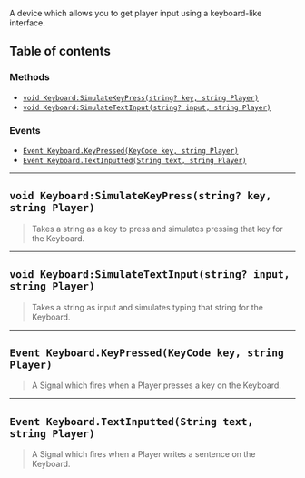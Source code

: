 A device which allows you to get player input using a keyboard-like interface.

## Table of contents

### Methods
* [`void Keyboard:SimulateKeyPress(string? key, string Player)`](#void-keyboardsimulatekeypressstring-key-string-player)
* [`void Keyboard:SimulateTextInput(string? input, string Player)`](#void-keyboardsimulatetextinputstring-input-string-player)

### Events
* [`Event Keyboard.KeyPressed(KeyCode key, string Player)`](#event-keyboardkeypressedkeycode-key-string-player)
* [`Event Keyboard.TextInputted(String text, string Player)`](#event-keyboardtextinputtedstring-text-string-player)
___

## `void Keyboard:SimulateKeyPress(string? key, string Player)`

> Takes a string as a key to press and simulates pressing that key for the Keyboard.

___

## `void Keyboard:SimulateTextInput(string? input, string Player)`

> Takes a string as input and simulates typing that string for the Keyboard.

___

## `Event Keyboard.KeyPressed(KeyCode key, string Player)`

> A Signal which fires when a Player presses a key on the Keyboard.

___

## `Event Keyboard.TextInputted(String text, string Player)`

> A Signal which fires when a Player writes a sentence on the Keyboard.
